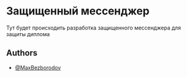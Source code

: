 # Защищенный мессенджер

Тут будет происходить разработка защищенного мессенджера для защиты диплома



## Authors

- [@MaxBezborodov](https://www.github.com/Max2288)

